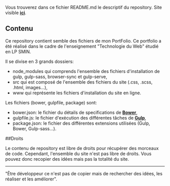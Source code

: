 Vous trouverez dans ce fichier README.md le descriptif du repository.
Site visible **[ici](http://clement-marin.xyz/)**.

## Contenu

Ce repository contient semble des fichiers de mon PortFolio.
Ce portfolio a été réalisé dans le cadre de l'enseignement "Technologie du Web" étudié en LP SMIN.

Il se divise en 3 grands dossiers:
* node_modules qui comprends l'ensemble des fichiers d'installation de gulp, gulp-sass, browser-sync et gulp-serve,
* src qui est composé de l'ensemble des fichiers du site (.css, .scss, .html, images...), 
* www qui représente les fichiers d'installation du site en ligne.

Les fichiers (bower, gulpfile, package) sont:
* bower.json: le fichier du détails de specifications de **[Bower](http://bower.io/)**,
* gulpfile.js: le fichier d'exécution des différentes tâches de **[Gulp](http://gulpjs.com/)**,
* package.json: le fichier des différentes extensions utilisées (Gulp, Bower, Gulp-sass...).

##Droits

Le contenu de repository est libre de droits pour récupérer des morceaux de code. Cependant, l'ensemble du site n'est pas libre de droits. Vous pouvez donc recopier des idées mais pas la totalité du site.

---

"Être développeur ce n'est pas de copier mais de rechercher des idées, les réaliser et les améliorer".
